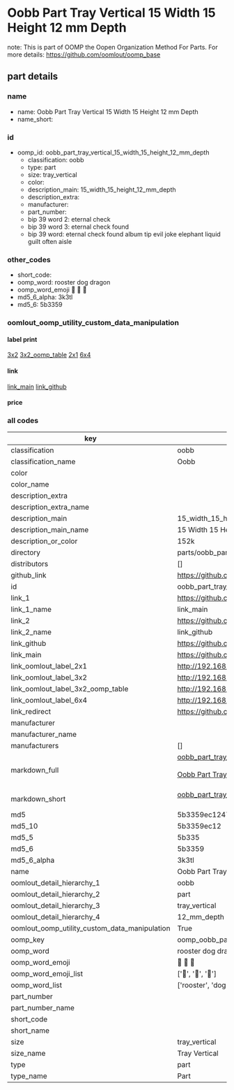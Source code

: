 # Oobb Part Tray Vertical 15 Width 15 Height 12 mm Depth  

note: This is part of OOMP the Oopen Organization Method For Parts. For more details: https://github.com/oomlout/oomp_base

##  part details
  







### name
* name: Oobb Part Tray Vertical 15 Width 15 Height 12 mm Depth
* name_short: 
### id
* oomp_id: oobb_part_tray_vertical_15_width_15_height_12_mm_depth
  * classification: oobb
  * type: part
  * size: tray_vertical
  * color: 
  * description_main: 15_width_15_height_12_mm_depth
  * description_extra: 
  * manufacturer: 
  * part_number: 
  * bip 39 word 2: eternal check
  * bip 39 word 3: eternal check found
  * bip 39 word: eternal check found album tip evil joke elephant liquid guilt often aisle

### other_codes
* short_code: 
* oomp_word: rooster dog dragon
* oomp_word_emoji :rooster: :dog: :dragon:
* md5_6_alpha: 3k3tl
* md5_6: 5b3359






### oomlout_oomp_utility_custom_data_manipulation
#### label print
[3x2](http://192.168.1.245:1112/?label=oomp%203k3tl)
[3x2_oomp_table](http://192.168.1.108:1112/?label=oomp%203k3tl)
[2x1](http://192.168.1.242:1112/?label=oomp%203k3tl)
[6x4](http://192.168.1.55:1112/?label=oomp%203k3tl)    

#### link

[link_main](https://github.com/oomlout/oomlout_oomp_version_1_messy/tree/main/parts/oobb_part_tray_vertical_15_width_15_height_12_mm_depth) [link_github](https://github.com/oomlout/oomlout_oomp_version_1_messy/tree/main/parts/oobb_part_tray_vertical_15_width_15_height_12_mm_depth)                             

#### price







### all codes 
| key | value |  
| --- | --- |  
| classification | oobb |  
| classification_name | Oobb |  
| color |  |  
| color_name |  |  
| description_extra |  |  
| description_extra_name |  |  
| description_main | 15_width_15_height_12_mm_depth |  
| description_main_name | 15 Width 15 Height 12 mm Depth |  
| description_or_color | 152k |  
| directory | parts/oobb_part_tray_vertical_15_width_15_height_12_mm_depth |  
| distributors | [] |  
| github_link | https://github.com/oomlout/oomlout_oomp_part_src/tree/main/parts/oobb_part_tray_vertical_15_width_15_height_12_mm_depth |  
| id | oobb_part_tray_vertical_15_width_15_height_12_mm_depth |  
| link_1 | https://github.com/oomlout/oomlout_oomp_version_1_messy/tree/main/parts/oobb_part_tray_vertical_15_width_15_height_12_mm_depth |  
| link_1_name | link_main |  
| link_2 | https://github.com/oomlout/oomlout_oomp_version_1_messy/tree/main/parts/oobb_part_tray_vertical_15_width_15_height_12_mm_depth |  
| link_2_name | link_github |  
| link_github | https://github.com/oomlout/oomlout_oomp_version_1_messy/tree/main/parts/oobb_part_tray_vertical_15_width_15_height_12_mm_depth |  
| link_main | https://github.com/oomlout/oomlout_oomp_version_1_messy/tree/main/parts/oobb_part_tray_vertical_15_width_15_height_12_mm_depth |  
| link_oomlout_label_2x1 | http://192.168.1.242:1112/?label=oomp%203k3tl |  
| link_oomlout_label_3x2 | http://192.168.1.245:1112/?label=oomp%203k3tl |  
| link_oomlout_label_3x2_oomp_table | http://192.168.1.108:1112/?label=oomp%203k3tl |  
| link_oomlout_label_6x4 | http://192.168.1.55:1112/?label=oomp%203k3tl |  
| link_redirect | https://github.com/oomlout/oomlout_oomp_version_1_messy/tree/main/parts/oobb_part_tray_vertical_15_width_15_height_12_mm_depth |  
| manufacturer |  |  
| manufacturer_name |  |  
| manufacturers | [] |  
| markdown_full | [oobb_part_tray_vertical_15_width_15_height_12_mm_depth](none)<br>[](none)<br>[Oobb Part Tray Vertical 15 Width 15 Height 12 Mm Depth](none)<br><br> |  
| markdown_short | [oobb_part_tray_vertical_15_width_15_height_12_mm_depth](none)<br><br> |  
| md5 | 5b3359ec1247cf0937f1405eb849c26c |  
| md5_10 | 5b3359ec12 |  
| md5_5 | 5b335 |  
| md5_6 | 5b3359 |  
| md5_6_alpha | 3k3tl |  
| name | Oobb Part Tray Vertical 15 Width 15 Height 12 mm Depth |  
| oomlout_detail_hierarchy_1 | oobb |  
| oomlout_detail_hierarchy_2 | part |  
| oomlout_detail_hierarchy_3 | tray_vertical |  
| oomlout_detail_hierarchy_4 | 12_mm_depth |  
| oomlout_oomp_utility_custom_data_manipulation | True |  
| oomp_key | oomp_oobb_part_tray_vertical_15_width_15_height_12_mm_depth |  
| oomp_word | rooster dog dragon |  
| oomp_word_emoji | :rooster: :dog: :dragon: |  
| oomp_word_emoji_list | [':rooster:', ':dog:', ':dragon:'] |  
| oomp_word_list | ['rooster', 'dog', 'dragon'] |  
| part_number |  |  
| part_number_name |  |  
| short_code |  |  
| short_name |  |  
| size | tray_vertical |  
| size_name | Tray Vertical |  
| type | part |  
| type_name | Part |  
